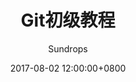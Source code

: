 ---
layout:     post
title:      "Git初级教程"
csdn-url:   "https://blog.csdn.net/u013010889/article/details/76599461"
date:       2017-08-02 12:00:00+0800
author:     "Sundrops"
header-img: "img/home-bg-faye.png"
catalog: true
tags:
    - git
---